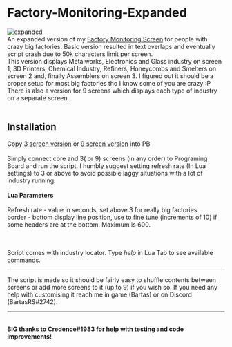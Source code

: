 # Factory-Monitoring-Expanded
![expanded](https://user-images.githubusercontent.com/61538051/218508893-b6412c34-e172-4fd8-90a4-00b6801f20c7.png)
<br>
An expanded version of my [Factory Monitoring Screen](https://github.com/BartasRS/Factory_monitoring_screen) for people with crazy big factories. Basic version resulted in text overlaps and eventually script crash due to 50k characters limit per screen.
<br>
This version displays Metalworks, Electronics and Glass industry on screen 1, 3D Printers, Chemical Industry, Refiners, Honeycombs and Smelters on screen 2 and, finally Assemblers on screen 3. I figured out it should be a proper setup for most big factories tho I know some of you are crazy :P<br>
There is also a version for 9 screens which displays each type of industry on a separate screen.
<br><br>
## Installation
Copy [3 screen version](https://github.com/BartasRS/Factory-Monitoring-Expanded/blob/main/PB.json) or [9 screen version](https://github.com/BartasRS/Factory-Monitoring-Expanded/blob/main/pb-9_screens.json) into PB <br><br>
Simply connect core and 3( or 9) screens (in any order) to Programing Board and run the script. I humbly suggest setting refresh rate (In Lua settings) to 3 or above to avoid possible laggy situations with a lot of industry running.<br><br>
<b>Lua Parameters</b><br><br>
Refresh rate - value in seconds, set above 3 for really big factories<br>
border - bottom display line position, use to fine tune (increments of 10) if some headers are at the bottom. Maximum is 600.<br>

<br><br>
Script comes with industry locator. Type <i>help</i> in Lua Tab to see available commands.

<hr>
The script is made so it should be fairly easy to shuffle contents between screens or add more screens to it (up to 9) if you wish so. If you need any help with customising it reach me in game (Bartas) or on Discord (BartasRS#2742).
<hr>
<br>
<b>BIG thanks to Credence#1983 for help with testing and code improvements!</b>
